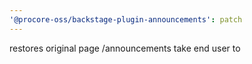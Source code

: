 ```yaml
---
'@procore-oss/backstage-plugin-announcements': patch
---
```


restores original page /announcements take end user to
